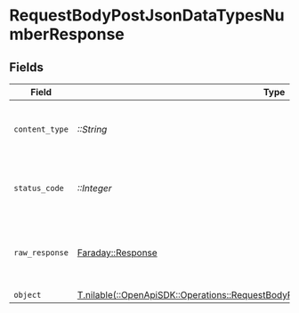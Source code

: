 # RequestBodyPostJsonDataTypesNumberResponse


## Fields

| Field                                                                                                                                                            | Type                                                                                                                                                             | Required                                                                                                                                                         | Description                                                                                                                                                      |
| ---------------------------------------------------------------------------------------------------------------------------------------------------------------- | ---------------------------------------------------------------------------------------------------------------------------------------------------------------- | ---------------------------------------------------------------------------------------------------------------------------------------------------------------- | ---------------------------------------------------------------------------------------------------------------------------------------------------------------- |
| `content_type`                                                                                                                                                   | *::String*                                                                                                                                                       | :heavy_check_mark:                                                                                                                                               | HTTP response content type for this operation                                                                                                                    |
| `status_code`                                                                                                                                                    | *::Integer*                                                                                                                                                      | :heavy_check_mark:                                                                                                                                               | HTTP response status code for this operation                                                                                                                     |
| `raw_response`                                                                                                                                                   | [Faraday::Response](https://www.rubydoc.info/gems/faraday/Faraday/Response)                                                                                      | :heavy_check_mark:                                                                                                                                               | Raw HTTP response; suitable for custom response parsing                                                                                                          |
| `object`                                                                                                                                                         | [T.nilable(::OpenApiSDK::Operations::RequestBodyPostJsonDataTypesNumberResponseBody)](../../models/operations/requestbodypostjsondatatypesnumberresponsebody.md) | :heavy_minus_sign:                                                                                                                                               | OK                                                                                                                                                               |